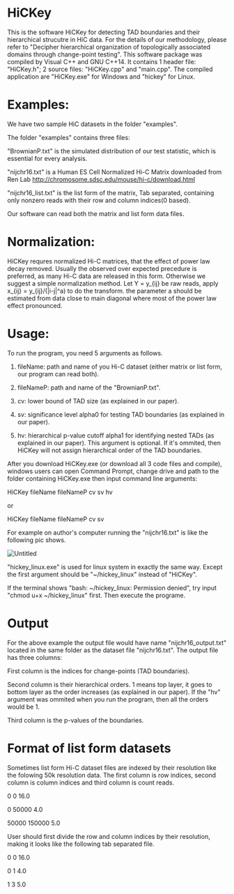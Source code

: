 # HiCKey

This is the software HiCKey for detecting TAD boundaries and their hierarchical strucutre in HiC data. For the details of our methodology, please refer to "Decipher hierarchical organization of topologically associated domains through change-point testing". This software package was compiled by Visual C++ and GNU C++14. It contains 1 header file: "HiCKey.h"; 2 source files: "HiCKey.cpp" and "main.cpp". The compiled application are "HiCKey.exe" for Windows and "hickey" for Linux.

# Examples:

We have two sample HiC datasets in the folder "examples".

The folder "examples" contains three files:

"BrownianP.txt" is the simulated distribution of our test statistic, which is essential for every analysis.

"nijchr16.txt" is a Human ES Cell Normalized Hi-C Matrix downloaded from Ren Lab http://chromosome.sdsc.edu/mouse/hi-c/download.html

"nijchr16_list.txt" is the list form of the matrix, Tab separated, containing only nonzero reads with their row and column indices(0 based).

Our software can read both the matrix and list form data files.

# Normalization:

HiCKey requres normalized Hi-C matrices, that the effect of power law decay removed. Usually the observed over expected precedure is preferred, as many Hi-C data are released in this form. Otherwise we suggest a simple normalization method. Let Y = y_{ij} be raw reads, apply x_{ij} = y_{ij}/(|i-j|^a) to do the transform. the parameter a should be estimated from data close to main diagonal where most of the power law effect pronounced.

# Usage:

To run the program, you need 5 arguments as follows.

1. fileName: path and name of you Hi-C dataset (either matrix or list form, our program can read both).

2. fileNameP: path and name of the "BrownianP.txt".

3. cv: lower bound of TAD size (as explained in our paper).

4. sv: significance level alpha0 for testing TAD boundaries (as explained in our paper).

5. hv: hierarchical p-value cutoff alpha1 for identifying nested TADs (as explained in our paper). This argument is optional. If it's ommited, then HiCKey will not assign hierarchical order of the TAD boundaries.

After you download HiCKey.exe (or download all 3 code files and compile), windows users can open Command Prompt, change drive and path to the folder containing HiCKey.exe then input command line arguments:

HiCKey fileName fileNameP cv sv hv

or

HiCKey fileName fileNameP cv sv

For example on author's computer running the "nijchr16.txt" is like the following pic shows.

![Untitled](https://user-images.githubusercontent.com/60941766/84854383-7caebf80-b02f-11ea-852a-c1c88afb6153.png)

"hickey_linux.exe" is used for linux system in exactly the same way. Except the first argument should be "~/hickey_linux" instead of "HiCKey".

If the terminal shows "bash: ~/hickey_linux: Permission denied", try input "chmod u+x ~/hickey_linux" first. Then execute the programe.

# Output

For the above example the output file would have name "nijchr16_output.txt" located in the same folder as the dataset file "nijchr16.txt". The output file has three columns:

First column is the indices for change-points (TAD boundaries).

Second column is their hierarchical orders. 1 means top layer, it goes to bottom layer as the order increases (as explained in our paper). If the "hv" argument was ommited when you run the program, then all the orders would be 1.

Third column is the p-values of the boundaries.

# Format of list form datasets

Sometimes list form Hi-C dataset files are indexed by their resolution like the folowing 50k resolution data. The first column is row indices, second column is column indices and third column is count reads.

0 0 16.0

0 50000 4.0

50000 150000  5.0

User should first divide the row and column indices by their resolution, making it looks like the following tab separated file.

0	0	16.0

0	1	4.0

1	3	5.0
